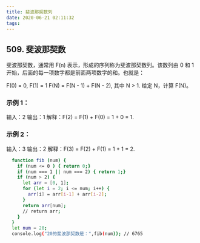 ```yaml
---
title: 斐波那契数列
date: 2020-06-21 02:11:32
tags:
---
```

## 509. 斐波那契数
  斐波那契数，通常用 F(n) 表示，形成的序列称为斐波那契数列。该数列由 0 和 1 开始，后面的每一项数字都是前面两项数字的和。也就是：

  F(0) = 0,   F(1) = 1
  F(N) = F(N - 1) + F(N - 2), 其中 N > 1.
  给定 N，计算 F(N)。

### 示例 1：

  输入：2
  输出：1
  解释：F(2) = F(1) + F(0) = 1 + 0 = 1.
  
### 示例 2：

  输入：3
  输出：2
  解释：F(3) = F(2) + F(1) = 1 + 1 = 2.

```bash
  function fib (num) {
    if (num <= 0 ) { return 0;}
    if (num === 1 || num === 2) { return 1;}
    if (num > 2) {
      let arr = [0, 1];
      for (let i = 2; i <= num; i++) {
        arr[i] = arr[i-1] + arr[i-2];
      }
      return arr[num];
      // return arr;
    }
  }
  let num = 20;
  console.log("20的斐波那契数是：",fib(num)); // 6765
```